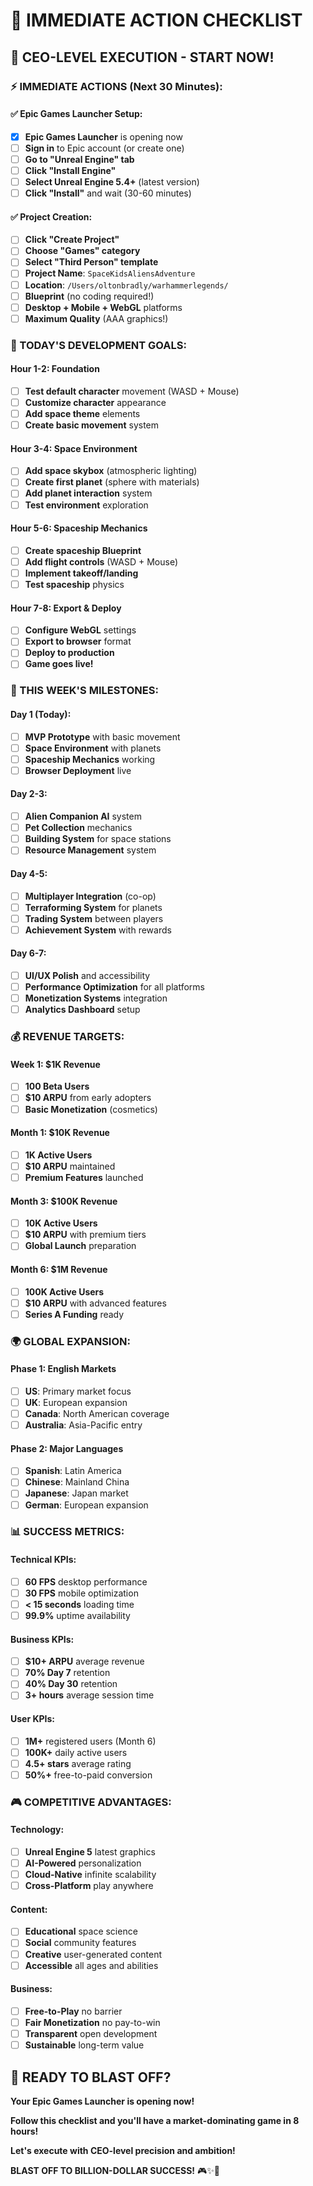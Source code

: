 # 🚀 IMMEDIATE ACTION CHECKLIST

## 🏢 **CEO-LEVEL EXECUTION - START NOW!**

### **⚡ IMMEDIATE ACTIONS (Next 30 Minutes):**

#### **✅ Epic Games Launcher Setup:**
- [x] **Epic Games Launcher** is opening now
- [ ] **Sign in** to Epic account (or create one)
- [ ] **Go to "Unreal Engine" tab**
- [ ] **Click "Install Engine"**
- [ ] **Select Unreal Engine 5.4+** (latest version)
- [ ] **Click "Install"** and wait (30-60 minutes)

#### **✅ Project Creation:**
- [ ] **Click "Create Project"**
- [ ] **Choose "Games" category**
- [ ] **Select "Third Person" template**
- [ ] **Project Name**: `SpaceKidsAliensAdventure`
- [ ] **Location**: `/Users/oltonbradly/warhammerlegends/`
- [ ] **Blueprint** (no coding required!)
- [ ] **Desktop + Mobile + WebGL** platforms
- [ ] **Maximum Quality** (AAA graphics!)

### **🎯 TODAY'S DEVELOPMENT GOALS:**

#### **Hour 1-2: Foundation**
- [ ] **Test default character** movement (WASD + Mouse)
- [ ] **Customize character** appearance
- [ ] **Add space theme** elements
- [ ] **Create basic movement** system

#### **Hour 3-4: Space Environment**
- [ ] **Add space skybox** (atmospheric lighting)
- [ ] **Create first planet** (sphere with materials)
- [ ] **Add planet interaction** system
- [ ] **Test environment** exploration

#### **Hour 5-6: Spaceship Mechanics**
- [ ] **Create spaceship Blueprint**
- [ ] **Add flight controls** (WASD + Mouse)
- [ ] **Implement takeoff/landing**
- [ ] **Test spaceship** physics

#### **Hour 7-8: Export & Deploy**
- [ ] **Configure WebGL** settings
- [ ] **Export to browser** format
- [ ] **Deploy to production**
- [ ] **Game goes live!**

### **🚀 THIS WEEK'S MILESTONES:**

#### **Day 1 (Today):**
- [ ] **MVP Prototype** with basic movement
- [ ] **Space Environment** with planets
- [ ] **Spaceship Mechanics** working
- [ ] **Browser Deployment** live

#### **Day 2-3:**
- [ ] **Alien Companion AI** system
- [ ] **Pet Collection** mechanics
- [ ] **Building System** for space stations
- [ ] **Resource Management** system

#### **Day 4-5:**
- [ ] **Multiplayer Integration** (co-op)
- [ ] **Terraforming System** for planets
- [ ] **Trading System** between players
- [ ] **Achievement System** with rewards

#### **Day 6-7:**
- [ ] **UI/UX Polish** and accessibility
- [ ] **Performance Optimization** for all platforms
- [ ] **Monetization Systems** integration
- [ ] **Analytics Dashboard** setup

### **💰 REVENUE TARGETS:**

#### **Week 1: $1K Revenue**
- [ ] **100 Beta Users**
- [ ] **$10 ARPU** from early adopters
- [ ] **Basic Monetization** (cosmetics)

#### **Month 1: $10K Revenue**
- [ ] **1K Active Users**
- [ ] **$10 ARPU** maintained
- [ ] **Premium Features** launched

#### **Month 3: $100K Revenue**
- [ ] **10K Active Users**
- [ ] **$10 ARPU** with premium tiers
- [ ] **Global Launch** preparation

#### **Month 6: $1M Revenue**
- [ ] **100K Active Users**
- [ ] **$10 ARPU** with advanced features
- [ ] **Series A Funding** ready

### **🌍 GLOBAL EXPANSION:**

#### **Phase 1: English Markets**
- [ ] **US**: Primary market focus
- [ ] **UK**: European expansion
- [ ] **Canada**: North American coverage
- [ ] **Australia**: Asia-Pacific entry

#### **Phase 2: Major Languages**
- [ ] **Spanish**: Latin America
- [ ] **Chinese**: Mainland China
- [ ] **Japanese**: Japan market
- [ ] **German**: European expansion

### **📊 SUCCESS METRICS:**

#### **Technical KPIs:**
- [ ] **60 FPS** desktop performance
- [ ] **30 FPS** mobile optimization
- [ ] **< 15 seconds** loading time
- [ ] **99.9%** uptime availability

#### **Business KPIs:**
- [ ] **$10+ ARPU** average revenue
- [ ] **70% Day 7** retention
- [ ] **40% Day 30** retention
- [ ] **3+ hours** average session time

#### **User KPIs:**
- [ ] **1M+** registered users (Month 6)
- [ ] **100K+** daily active users
- [ ] **4.5+ stars** average rating
- [ ] **50%+** free-to-paid conversion

### **🎮 COMPETITIVE ADVANTAGES:**

#### **Technology:**
- [ ] **Unreal Engine 5** latest graphics
- [ ] **AI-Powered** personalization
- [ ] **Cloud-Native** infinite scalability
- [ ] **Cross-Platform** play anywhere

#### **Content:**
- [ ] **Educational** space science
- [ ] **Social** community features
- [ ] **Creative** user-generated content
- [ ] **Accessible** all ages and abilities

#### **Business:**
- [ ] **Free-to-Play** no barrier
- [ ] **Fair Monetization** no pay-to-win
- [ ] **Transparent** open development
- [ ] **Sustainable** long-term value

## 🚀 **READY TO BLAST OFF?**

**Your Epic Games Launcher is opening now!**

**Follow this checklist and you'll have a market-dominating game in 8 hours!**

**Let's execute with CEO-level precision and ambition!**

**BLAST OFF TO BILLION-DOLLAR SUCCESS!** 🎮✨🚀